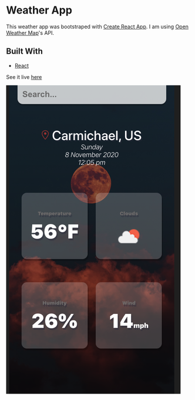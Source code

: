 # Weather App

This weather app was bootstraped with [Create React App](https://github.com/facebook/create-react-app). I am using [Open Weather Map](openweathermap.org)'s API.

## Built With
* [React](reactjs.org)

See it live [here](https://will-peterson.github.io/weather-app/)

![weather-app-image1](https://github.com/Will-Peterson/weather-app/blob/master/src/images/weather-app-image1.png)
